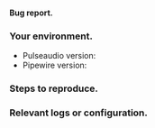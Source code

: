 #### Bug report.

<!--
    A clear and concise description of what the bug is.
-->

### Your environment.

- Pulseaudio version:
- Pipewire version:

### Steps to reproduce.

### Relevant logs or configuration.

<!--
    Please use code blocks (```) to paste logs, code or pa-dlna.conf as it's
    tough to read otherwise.
    Please try to paste only the relevant part of the logs.
-->

<!--
    You can freely edit this text. Remove any lines you believe are unnecessary.
-->

